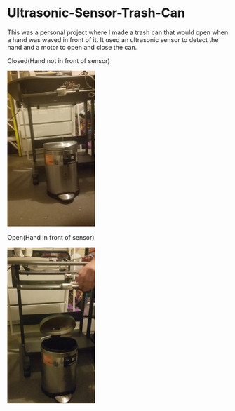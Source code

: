 # Ultrasonic-Sensor-Trash-Can
This was a personal project where I made a trash can that would open when a hand was waved in front of it. It used an ultrasonic sensor to detect the hand and a motor to open and close the can.



Closed(Hand not in front of sensor)

<img src="lackHand.jpg" alt="hand" width="200"/>


Open(Hand in front of sensor)

<img src="handOver.jpg" alt="hand" width="200"/>


